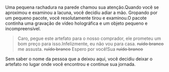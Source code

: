 Uma pequena rachadura na parede chamou sua atenção.Quando você se aproximou e examinou a lacuna, você decidiu adiar a mão. Gropando por um pequeno pacote, você resolutamente tirou e examinou.O pacote continha uma gravação de vídeo holográfica e um objeto pequeno e incompreensível.

> Caro, pegue este artefato para o nosso comprador, ele prometeu um bom preço para isso.Infelizmente, eu não vou para casa. ~~ruído branco~~ me assusta. ~~ruído branco~~ Espero por você!Sua ~~ruído branco~~

Sem saber o nome da pessoa que a deixou aqui, você decidiu deixar o artefato no lugar onde você encontrou e continue sua jornada.